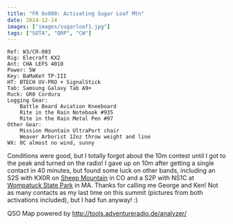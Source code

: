 ```yaml
---
title: "FR 0x000: Activating Sugar Loaf Mtn"
date: 2024-12-14
images: ["images/sugarloaf1.jpg"]
tags: ["SOTA", "QRP", "CW"]
---
```

```
Ref: W3/CR-003
Rig: Elecraft KX2
Ant: CHA LEFS 4010
Power: 5W
Key: BaMaKeY TP-III
HT: BTECH UV-PRO + SignalStick
Tab: Samsung Galaxy Tab A9+
Ruck: GR0 Cordura
Logging Gear:
    Battle Board Aviation Kneeboard
    Rite in the Rain Notebook #935
    Rite in the Rain Metal Pen #97 
Other Gear:
    Mission Mountain UltraPort chair
    Weaver Arborist 12oz throw weight and line
WX: 0C almost no wind, sunny
```

Conditions were good, but I totally forgot about the 10m contest until I got to the peak and turned on
the radio! I gave up on 10m after getting a single contact in 40 minutes, but found some luck on other
bands, including an S2S with KX0R on [Sheep Mountain](https://www.sotadata.org.uk/en/summit/W0C/FR-097)
in CO and a S2P with NS1C at [Wompatuck State Park](https://pota.app/#/park/US-2465) in MA. Thanks for
calling me George and Ken! Not as many contacts as my last time on this summit (pictures from both
activations included), but I had fun anyway! :)

QSO Map powered by http://tools.adventureradio.de/analyzer/
